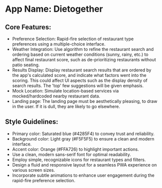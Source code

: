 # **App Name**: Dietogether

## Core Features:

- Preference Selection: Rapid-fire selection of restaurant type preferences using a multiple-choice interface.
- Weather Integration: Use algorithm to refine the restaurant search and ordering based on current weather conditions (sunny, rainy, etc.) to affect final restaurant score, such as de-prioritizing restaurants without patio seating.
- Results Display: Display restaurant search results that are ordered by the app's calculated score, and indicate what factors went into the scoring. This could affect UI aspects such as the display density of search results. The 'top' few suggestions will be given emphasis.  
- Mock Location: Simulate location-based services via mocked/hardcoded nearby restaurant data.
- Landing page: The landing page must be aesthetically pleasing, to draw in the user. If it is dull, they are likely to go elsewhere.

## Style Guidelines:

- Primary color: Saturated blue (#4285F4) to convey trust and reliability.
- Background color: Light gray (#F5F5F5) to ensure a clean and modern interface.
- Accent color: Orange (#FFA726) to highlight important actions.
- Use a clean, modern sans-serif font for optimal readability.
- Employ simple, recognizable icons for restaurant types and filters.
- Design a fluid and responsive layout for a seamless PWA experience on various screen sizes.
- Incorporate subtle animations to enhance user engagement during the rapid-fire preference selection.